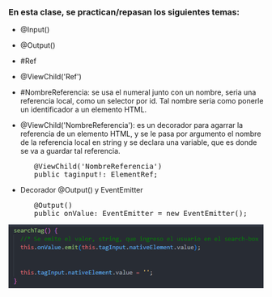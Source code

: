 ### En esta clase, se practican/repasan los siguientes temas:
- @Input()
- @Output()
- \#Ref
- @ViewChild('Ref') 



- \#NombreReferencia: se usa el numeral junto con un nombre, seria una referencia local, como un selector por id. Tal nombre seria como ponerle un identificador a un elemento HTML.
 
-  @ViewChild('NombreReferencia'): es un decorador para agarrar la referencia de un elemento HTML, y se le pasa por argumento el nombre de la referencia local en string y se declara una variable, que es donde se va a guardar tal referencia.
<pre>
      @ViewChild('NombreReferencia') 
      public taginput!: ElementRef<HTMLInputElement>; 
</pre>


- Decorador @Output() y EventEmitter
<pre>
      @Output()
      public onValue: EventEmitter<string> = new EventEmitter();
</pre>
![Alt text](image.png)
